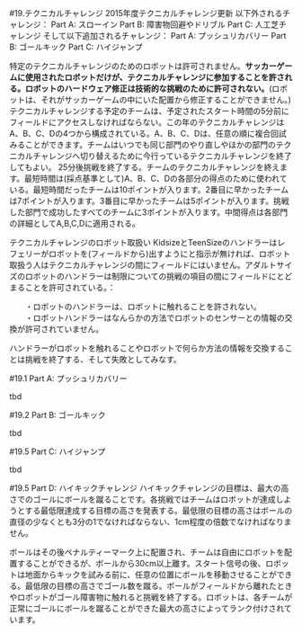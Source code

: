 #19.テクニカルチャレンジ
2015年度テクニカルチャレンジ更新
以下外されるチャレンジ：
Part A: スローイン
Part B: 障害物回避やドリブル
Part C: 人工芝チャレンジ
そして以下追加されるチャレンジ：
Part A: プッシュリカバリー
Part B: ゴールキック
Part C: ハイジャンプ

特定のテクニカルチャレンジのためのロボットは許可されません。**サッカーゲームに使用されたロボットだけが、テクニカルチャレンジに参加することを許される。ロボットのハードウェア修正は技術的な挑戦のために許可されない。**(ロボットは、それがサッカーゲームの中にいた配置から修正することができません。) テクニカルチャレンジする予定のチームは、予定されたスタート時間の5分前にフィールドにアクセスしなければならない。この年のテクニカルチャレンジはA、B、C、Dの4つから構成されている。A、B、C、Dは、任意の順に複合回試みることができます。チームはいつでも同じ部門のやり直しやほかの部門のテクニカルチャレンジへ切り替えるために今行っているテクニカルチャレンジを終了してもよい。
25分後挑戦を終了する。チームのテクニカルチャレンジを終えます。最短時間は(採点基準として)A、B、C、Dの各部分の得点のために使われている。最短時間だったチームは10ポイントが入ります。2番目に早かったチームは7ポイントが入ります。3番目に早かったチームは5ポイントが入ります。挑戦した部門で成功したすべてのチームに3ポイントが入ります。中間得点は各部門の詳細としてA,B,C,Dに適用される。

テクニカルチャレンジのロボット取扱い
KidsizeとTeenSizeのハンドラーはレフェリーがロボットを(フィールドから)出すようにと指示が無ければ、ロボット取扱う人はテクニカルチャレンジの間にフィールドにはいません。アダルトサイズのロボットのハンドラーは制限についての挑戦の項目の間にフィールドにとどまることを許可されている。：

　　・ロボットのハンドラーは、ロボットに触れることを許されない。  
　　・ロボットハンドラーはなんらかの方法でロボットのセンサーとの情報の交換が許可されていません。  

ハンドラーがロボットを触れることやロボットで何らか方法の情報を交換することは挑戦を終了する、そして失敗としてみなす。

#19.1 Part A: プッシュリカバリー

tbd

#19.2 Part B: ゴールキック

tbd

#19.5 Part C: ハイジャンプ

tbd


#19.5 Part D: ハイキックチャレンジ
ハイキックチャレンジの目標は、最大の高さでのゴールにボールを蹴ることです。各挑戦ではチームはロボットが達成しようとする最低限達成する目標の高さを発表する。最低限の目標の高さはボールの直径の少なくとも3分の1でなければならない、1cm程度の倍数でなければなりません。

ボールはその後ペナルティーマーク上に配置され、チームは自由にロボットを配置することができるが、ボールから30cm以上離す。スタート信号の後、ロボットは地面からキックを試みる前に、任意の位置にボールを移動させることができる。最低限の目標の高さでゴール数を蹴る。ボールがフィールドから離れたときやロボットがゴール障害物に触れると挑戦を終了する。ロボットは、各チームが正常にゴールにボールを蹴ることができた最大の高さによってランク付けされています。

